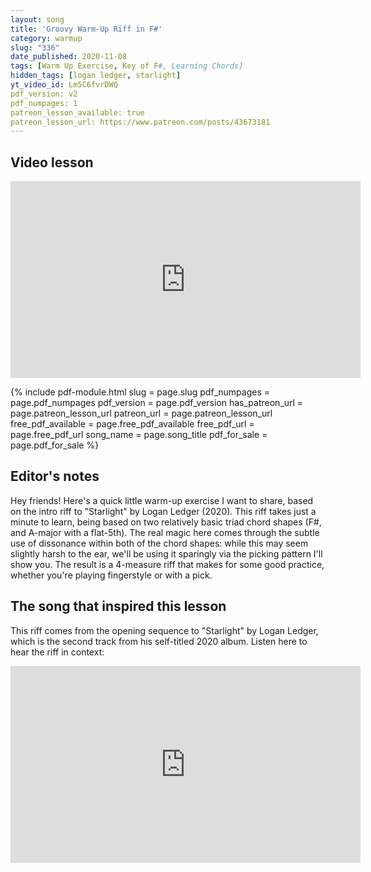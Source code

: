 ```yaml
---
layout: song
title: 'Groovy Warm-Up Riff in F#'
category: warmup
slug: "336"
date_published: 2020-11-08
tags: [Warm Up Exercise, Key of F#, Learning Chords]
hidden_tags: [logan ledger, starlight]
yt_video_id: Lm5C6fvrDWQ
pdf_version: v2
pdf_numpages: 1
patreon_lesson_available: true
patreon_lesson_url: https://www.patreon.com/posts/43673181
---
```


## Video lesson

<iframe width="560" height="315" src="https://www.youtube.com/embed/Lm5C6fvrDWQ" frameborder="0" allow="accelerometer; autoplay; encrypted-media; gyroscope; picture-in-picture" allowfullscreen></iframe>

{% include pdf-module.html slug = page.slug pdf_numpages = page.pdf_numpages pdf_version = page.pdf_version has_patreon_url = page.patreon_lesson_url patreon_url = page.patreon_lesson_url free_pdf_available = page.free_pdf_available free_pdf_url = page.free_pdf_url song_name = page.song_title pdf_for_sale = page.pdf_for_sale %}

## Editor's notes

Hey friends! Here's a quick little warm-up exercise I want to share, based on the intro riff to "Starlight" by Logan Ledger (2020). This riff takes just a minute to learn, being based on two relatively basic triad chord shapes (F#, and A-major with a flat-5th). The real magic here comes through the subtle use of dissonance within both of the chord shapes: while this may seem slightly harsh to the ear, we'll be using it sparingly via the picking pattern I'll show you. The result is a 4-measure riff that makes for some good practice, whether you're playing fingerstyle or with a pick.

## The song that inspired this lesson

This riff comes from the opening sequence to "Starlight" by Logan Ledger, which is the second track from his self-titled 2020 album. Listen here to hear the riff in context:

<iframe width="560" height="315" src="https://www.youtube.com/embed/pUaqv1uJOFM" frameborder="0" allow="accelerometer; autoplay; encrypted-media; gyroscope; picture-in-picture" allowfullscreen></iframe>
